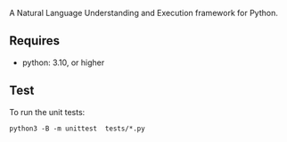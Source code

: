 A Natural Language Understanding and Execution framework for Python.

## Requires

* python: 3.10, or higher

## Test

To run the unit tests:

    python3 -B -m unittest  tests/*.py

